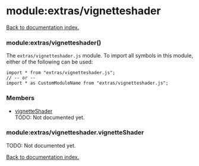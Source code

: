# module:extras/vignetteshader

[Back to documentation index.](index.md)

<a name='extras_vignetteshader'></a>
### module:extras/vignetteshader()

The <code>extras/vignetteshader.js</code> module.
To import all symbols in this module, either of the following can be used:

    import * from "extras/vignetteshader.js";
    // -- or --
    import * as CustomModuleName from "extras/vignetteshader.js";

### Members

* [vignetteShader](#extras_vignetteshader.vignetteShader)<br>TODO: Not documented yet.

<a name='extras_vignetteshader.vignetteShader'></a>
### module:extras/vignetteshader.vignetteShader

TODO: Not documented yet.

[Back to documentation index.](index.md)
